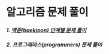 # 알고리즘 문제 풀이
#### *1. [백준(baekjoon) 단계별 문제 풀이](https://github.com/nahxx/Algorithms/tree/main/baekjoon)*
#### *2. 프로그래머스(programmers) 문제 풀이*
